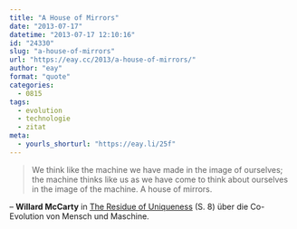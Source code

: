 ```yaml
---
title: "A House of Mirrors"
date: "2013-07-17"
datetime: "2013-07-17 12:10:16"
id: "24330"
slug: "a-house-of-mirrors"
url: "https://eay.cc/2013/a-house-of-mirrors/"
author: "eay"
format: "quote"
categories:
  - 0815
tags:
  - evolution
  - technologie
  - zitat
meta:
  - yourls_shorturl: "https://eay.li/25f"
---
```


> We think like the machine we have made in the image of ourselves; the machine thinks like us as we have come to think about ourselves in the image of the machine. A house of mirrors.

– **Willard McCarty** in [The Residue of Uniqueness](http://www.cceh.uni-koeln.de/files/McCarty_final_0.pdf) (S. 8) über die Co-Evolution von Mensch und Maschine.
